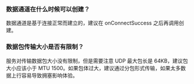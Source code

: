 ### 数据通道在什么时候可以创建？
数据通道是基于连接正常而建立的，建议在 onConnectSuccess 之后再调用创建。

### 数据包传输大小是否有限制？
服务对传输数据包大小没有限制，但是需要注意 UDP 最大包长是 64KB，建议包大小应该小于 MTU 1500。如果包体过大，建议通过分包形式传输，如果太多数据上行容易导致拥塞影响体验。


